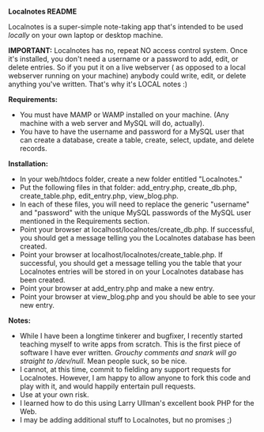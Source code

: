 **Localnotes README**

Localnotes is a super-simple note-taking app that's intended to be used *locally* on your own laptop or desktop machine.

**IMPORTANT:** Localnotes has no, repeat NO access control system.  Once it's installed, you don't need a username or a password to add, edit, or delete entries.  So if you put it on a live webserver ( as opposed to a local webserver  running on your machine) anybody could write, edit, or delete anything you've written.  That's why it's LOCAL notes :)  

**Requirements:**

* You must have MAMP or WAMP installed on your machine.   (Any machine with a web server and MySQL will do, actually). 
* You have to have the username and password for a MySQL user that can create a database, create a table, create, select, update, and delete records. 

**Installation:**

* In your web/htdocs folder, create a new folder entitled "Localnotes."
* Put the following files in that folder:  add_entry.php, create_db.php, create_table.php, edit_entry.php, view_blog.php.  
* In each of these files, you will need to replace the generic "username" and "password" with the unique MySQL passwords of the MySQL user mentioned in the Requirements section. 
* Point your browser at localhost/localnotes/create_db.php.  If successful, you should get a message telling you the Localnotes database has been created. 
* Point your browser at localhost/localnotes/create_table.php.  If successful, you should get a message telling you the table that your Localnotes entries will be stored in on your Localnotes database has been created.  
* Point your browser at add_entry.php and make a new entry.  
* Point your browser at view_blog.php and you should be able to see your new entry. 

**Notes:**

* While I have been a longtime tinkerer and bugfixer, I recently started teaching myself to write apps from scratch. This is the first piece of software I have ever written.  *Grouchy comments and snark will go straight to /dev/null.*  Mean people suck, so be nice.
* I cannot, at this time, commit to fielding any support requests for Localnotes.  However, I am happy to allow anyone to fork this code and play with it, and would happily entertain pull requests. 
* Use at your own risk. 
*  I learned how to do this using Larry Ullman's excellent book PHP for the Web. 
* I may be adding additional stuff to Localnotes, but no promises ;)